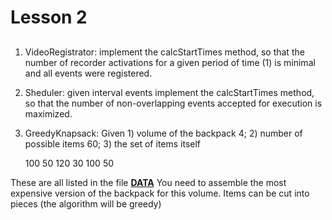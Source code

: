 # Lesson 2
## 
1. VideoRegistrator: implement the calcStartTimes method, so that the number of recorder activations for a given period of time (1) is minimal and all events were registered.
2. Sheduler: given interval events implement the calcStartTimes method, so that the number of non-overlapping events accepted for execution is maximized.
3. GreedyKnapsack: Given 1) volume of the backpack 4; 2) number of possible items 60; 3) the set of items itself

    100 50
    120 30
    100 50
   
These are all listed in the file **[DATA](greedyKnapsack.txt)**
You need to assemble the most expensive version of the backpack for this volume. Items can be cut into pieces (the algorithm will be greedy)
